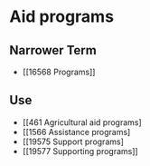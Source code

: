 # Aid programs  

## Narrower Term

- [[16568 Programs]]  

## Use

- [[461 Agricultural aid programs]
- [[1566 Assistance programs]
- [[19575 Support programs]
- [[19577 Supporting programs]]  


